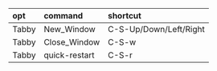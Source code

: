 |opt|command|shortcut|
|:-|:-|:-|
|Tabby|New_Window|C-S-Up/Down/Left/Right|
|Tabby|Close_Window|C-S-w|
|Tabby|quick-restart|C-S-r|
